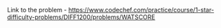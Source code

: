 Link to the problem - https://www.codechef.com/practice/course/1-star-difficulty-problems/DIFF1200/problems/WATSCORE
